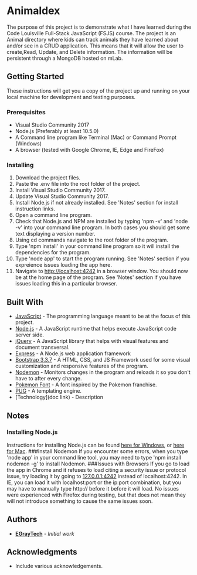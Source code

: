 # Animaldex

The purpose of this project is to demonstrate what I have learned during the Code Louisville Full-Stack
JavaScript (FSJS) course. The project is an Animal directory where kids can track animals they have 
learned about and/or see in a CRUD application. This means that it will allow the user to create,Read, 
Update, and Delete information. The information will be persistent through a MongoDB hosted on mLab.

## Getting Started

These instructions will get you a copy of the project up and running on your local machine for development and testing purposes.

### Prerequisites

* Visual Studio Community 2017
* Node.js (Preferably at least 10.5.0)
* A Command line program like Terminal (Mac) or Command Prompt (Windows)
* A browser (tested with Google Chrome, IE, Edge and FireFox)

### Installing
1. Download the project files.
2. Paste the .env file into the root folder of the project.
3. Install Visual Studio Community 2017.
4. Update Visual Studio Community 2017.
5. Install Node.js if not already installed. See 'Notes' section for install instruction links.
6. Open a command line program.
7. Check that Node.js and NPM are installed by typing 'npm -v' and 'node -v' into your command line program. 
In both cases you should get some text displaying a version number.
8. Using cd commands navigate to the root folder of the program.
9. Type 'npm install' in your command line program so it will install the dependencies for the program.
10. Type 'node app' to start the program running. See 'Notes' section if you expreience issues loading the app here.
11. Navigate to [http://localhost:4242](http://localhost:4242) in a browser window. You should now be at the home page of the program. See 'Notes' section if you have issues loading this in a particular browser.

## Built With
* [JavaScript](https://www.javascript.com/learn/strings) - The programming language meant to be at the focus of this project.
* [Node.js](https://nodejs.org/en/) - A JavaScript runtime that helps execute JavaScript code server side.
* [jQuery](http://jquery.com) - A JavaScript library that helps with visual features and document transversal.
* [Express](https://expressjs.com) - A Node.js web application framework
* [Bootstrap 3.3.7](http://getbootstrap.com/docs/3.3/) - A HTML, CSS, and JS Framework used for some visual customization and responsive features of the program.
* [Nodemon](https://nodemon.io) - Monitors changes in the program and reloads it so you don't have to after every change.
* [Pokemon Font](https://fontmeme.com/fonts/pokmon-font/) - A font inspired by the Pokemon franchise.
* [PUG](https://pugjs.org/api/getting-started.html) - A templating engine.
* [Technology](doc link) - Description

## Notes
### Installing Node.js
Instructions for installing Node.js can be found [here for Windows](http://treehouse.github.io/installation-guides/windows/node-windows.html), or [here for Mac](http://treehouse.github.io/installation-guides/mac/node-mac.html).
###Install Nodemon
If you encounter some errors, when you type 'node app' in your command line tool, you may need to type 'npm install nodemon -g' to install Nodemon.
###Issues with Browsers
If you go to load the app in Chrome and it refuses to load citing a security issue or protocol issue, try loading it by going to [127.0.0.1:4242](http://127.0.0.1:4242) instead of localhost:4242. In IE, you can load it with localhost:port or the ip:port combination, but you may have to manually type http:// before it before it will load. No issues were experienced with Firefox during testing, but that does not mean they will not introduce something to cause the same issues soon.

## Authors

* **[EGrayTech](https://github.com/EGrayTech)** - *Initial work*

## Acknowledgments

* Include various acknowledgements.